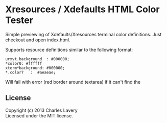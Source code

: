 # Xresources / Xdefaults HTML Color Tester

Simple previewing of Xdefaults/Xresources terminal color definitions. Just checkout and open index.html.

Supports resource definitions similar to the following format:

```
urxvt.background  : #000000;
*color0: #ffffff
xterm*background: #000000;
*.color7   :  #aeaeae;
```

Will fail with error (red border around textarea) if it can't find the 

## License
Copyright (c) 2013 Charles Lavery  
Licensed under the MIT license.
